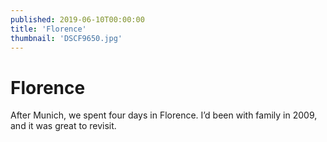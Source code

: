```yaml
---
published: 2019-06-10T00:00:00
title: 'Florence'
thumbnail: 'DSCF9650.jpg'
---
```

# Florence

After Munich, we spent four days in Florence. I’d been with family in 2009, and it was great to revisit.
 